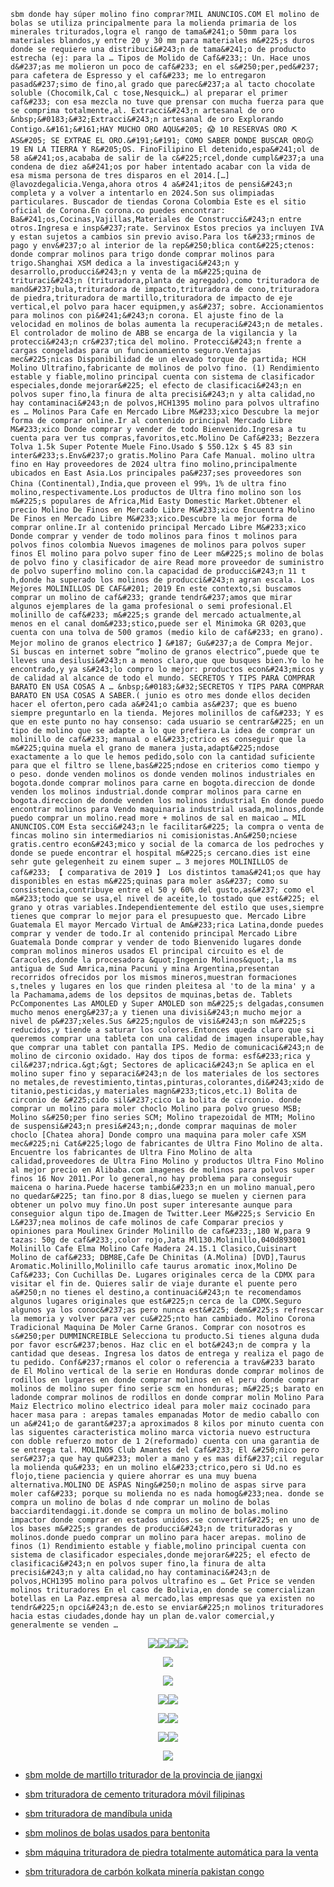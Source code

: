 
```
sbm donde hay súper molino fino comprar?MIL ANUNCIOS.COM El molino de bolas se utiliza principalmente para la molienda primaria de los minerales triturados,logra el rango de tama&#241;o 50mm para los materiales blandos,y entre 20 y 30 mm para materiales m&#225;s duros donde se requiere una distribuci&#243;n de tama&#241;o de producto estrecha (ej: para la … Tipos de Molido de Caf&#233;: Un. Hace unos d&#237;as me molieron un poco de caf&#233; en el s&#250;per,ped&#237; para cafetera de Espresso y el caf&#233; me lo entregaron pasad&#237;simo de fino,al grado que parec&#237;a al tacto chocolate soluble (Chocomilk,Cal c tose,Nesquick…) al preparar el primer caf&#233; con esa mezcla no tuve que prensar con mucha fuerza para que se comprima totalmente,al. Extracci&#243;n artesanal de oro &nbsp;&#0183;&#32;Extracci&#243;n artesanal de oro Explorando Contigo.&#161;&#161;HAY MUCHO ORO AQU&#205; 😱 10 RESERVAS ORO ⛏️ AS&#205; SE EXTRAE EL ORO.&#191;&#191; COMO SABER DONDE BUSCAR ORO😲 19 EN LA TIERRA Y R&#205;OS. FinoFilipino El detenido,espa&#241;ol de 58 a&#241;os,acababa de salir de la c&#225;rcel,donde cumpl&#237;a una condena de diez a&#241;os por haber intentado acabar con la vida de esa misma persona de tres disparos en el 2014.[…] @lavozdegalicia.Venga,ahora otros 4 a&#241;itos de pensi&#243;n completa y a volver a intentarlo en 2024.Son sus olimpiadas particulares. Buscador de tiendas Corona Colombia Este es el sitio oficial de Corona.En corona.co puedes encontrar: Ba&#241;os,Cocinas,Vajillas,Materiales de Construcci&#243;n entre otros.Ingresa e insp&#237;rate. Servinox Estos precios ya incluyen IVA y estan sujetos a cambios sin previo aviso.Para los t&#233;rminos de pago y env&#237;o al interior de la rep&#250;blica cont&#225;ctenos: donde comprar molinos para trigo donde comprar molinos para trigo.Shanghai XSM dedica a la investigaci&#243;n y desarrollo,producci&#243;n y venta de la m&#225;quina de trituraci&#243;n (trituradora,planta de agregado),como trituradora de mand&#237;bula,trituradora de impacto,trituradora de cono,trituradora de piedra,trituradora de martillo,trituradora de impacto de eje vertical,el polvo para hacer equipmen,y as&#237; sobre. Accionamientos para molinos con pi&#241;&#243;n corona. El ajuste fino de la velocidad en molinos de bolas aumenta la recuperaci&#243;n de metales. El controlador de molino de ABB se encarga de la vigilancia y la protecci&#243;n cr&#237;tica del molino. Protecci&#243;n frente a cargas congeladas para un funcionamiento seguro.Ventajas mec&#225;nicas Disponibilidad de un elevado torque de partida; HCH Molino Ultrafino,fabricante de molinos de polvo fino. (1) Rendimiento estable y fiable,molino principal cuenta con sistema de clasificador especiales,donde mejorar&#225; el efecto de clasificaci&#243;n en polvos super fino,la finura de alta precisi&#243;n y alta calidad,no hay contaminaci&#243;n de polvos,HCH1395 molino para polvos ultrafino es … Molinos Para Cafe en Mercado Libre M&#233;xico Descubre la mejor forma de comprar online.Ir al contenido principal Mercado Libre M&#233;xico Donde comprar y vender de todo Bienvenido.Ingresa a tu cuenta para ver tus compras,favoritos,etc.Molino De Caf&#233; Bezzera Tolva 1.5k Super Potente Muele Fino.Usado $ 550.12x $ 45 83 sin inter&#233;s.Env&#237;o gratis.Molino Para Cafe Manual. molino ultra fino en Hay proveedores de 2024 ultra fino molino,principalmente ubicados en East Asia.Los principales pa&#237;ses proveedores son China (Continental),India,que proveen el 99%，1% de ultra fino molino,respectivamente.Los productos de Ultra fino molino son los m&#225;s populares de Africa,Mid Easty Domestic Market.Obtener el precio Molino De Finos en Mercado Libre M&#233;xico Encuentra Molino De Finos en Mercado Libre M&#233;xico.Descubre la mejor forma de comprar online.Ir al contenido principal Mercado Libre M&#233;xico Donde comprar y vender de todo molinos para finos t molinos para polvos finos colombia Nuevos imagenes de molinos para polvos super finos El molino para polvo super fino de Leer m&#225;s molino de bolas de polvo fino y clasificador de aire Read more proveedor de suministro de polvo superfino molino con.la capacidad de producci&#243;n 11 t h,donde ha superado los molinos de producci&#243;n agran escala. Los Mejores MOLINILLOS DE CAF&#201; 2019 En este contexto,si buscamos comprar un molino de caf&#233; grande tendr&#237;amos que mirar algunos ejemplares de la gama profesional o semi profesional.El molinillo de caf&#233; m&#225;s grande del mercado actualmente,al menos en el canal dom&#233;stico,puede ser el Minimoka GR 0203,que cuenta con una tolva de 500 gramos (medio kilo de caf&#233; en grano). Mejor molino de granos electrico 】&#187; Gu&#237;a de Compra Mejor. Si buscas en internet sobre “molino de granos electrico”,puede que te lleves una desilusi&#243;n a menos claro,que que busques bien.Yo lo he encontrado,y ya s&#243;lo compro lo mejor: productos econ&#243;micos y de calidad al alcance de todo el mundo. SECRETOS Y TIPS PARA COMPRAR BARATO EN USA COSAS A … &nbsp;&#0183;&#32;SECRETOS Y TIPS PARA COMPRAR BARATO EN USA COSAS A SABER.( junio es otro mes donde ellos deciden hacer el oferton,pero cada a&#241;o cambia as&#237; que es bueno siempre preguntarlo en la tienda. Mejores molinillos de caf&#233; Y es que en este punto no hay consenso: cada usuario se centrar&#225; en un tipo de molino que se adapte a lo que prefiera.La idea de comprar un molinillo de caf&#233; manual o el&#233;ctrico es conseguir que la m&#225;quina muela el grano de manera justa,adapt&#225;ndose exactamente a lo que le hemos pedido,solo con la cantidad suficiente para que el filtro se llene,bas&#225;ndose en criterios como tiempo y o peso. donde venden molinos os donde venden molinos industriales en bogota.donde comprar molinos para carne en bogota.direccion de donde venden los molinos industrial.donde comprar molinos para carne en bogota.direccion de donde venden los molinos industrial En donde puedo encontrar molinos para Vendo maquinaria industrial usada,molinos,donde puedo comprar un molino.read more + molinos de sal en maicao … MIL ANUNCIOS.COM Esta secci&#243;n le facilitar&#225; la compra o venta de fincas molino sin intermediarios ni comisionistas.An&#250;nciese gratis.centro econ&#243;mico y social de la comarca de los pedroches y donde se puede encontrar el hospital m&#225;s cercano.dies ist eine sehr gute gelegenheit zu einem super … 3 mejores MOLINILLOS de caf&#233; 【 comparativa de 2019 】 Los distintos tama&#241;os que hay disponibles en estas m&#225;quinas para moler as&#237; como su consistencia,contribuye entre el 50 y 60% del gusto,as&#237; como el m&#233;todo que se usa,el nivel de aceite,lo tostado que est&#225; el grano y otras variables.Independientemente del estilo que uses,siempre tienes que comprar lo mejor para el presupuesto que. Mercado Libre Guatemala El mayor Mercado Virtual de Am&#233;rica Latina,donde puedes comprar y vender de todo.Ir al contenido principal Mercado Libre Guatemala Donde comprar y vender de todo Bienvenido lugares donde compran molinos mineros usados El principal circuito es el de Caracoles,donde la procesadora &quot;Ingenio Molinos&quot;,la ms antigua de Sud Amrica,mina Pacuni y mina Argentina,presentan recorridos ofrecidos por los mismos mineros,muestran formaciones s,tneles y lugares en los que rinden pleitesa al 'to de la mina' y a la Pachamama,adems de los depsitos de mquinas,betas de. Tablets PcComponentes Las AMOLED y Super AMOLED son m&#225;s delgadas,consumen mucho menos energ&#237;a y tienen una divisi&#243;n mucho mejor a nivel de p&#237;xeles.Sus &#225;ngulos de visi&#243;n son m&#225;s reducidos,y tiende a saturar los colores.Entonces queda claro que si queremos comprar una tableta con una calidad de imagen insuperable,hay que comprar una tablet con pantalla IPS. Medio de comunicaci&#243;n de molino de circonio oxidado. Hay dos tipos de forma: esf&#233;rica y cil&#237;ndrica.&gt;&gt; Sectores de aplicaci&#243;n Se aplica en el molino super fino y separaci&#243;n de los materiales de los sectores no metales,de revestimiento,tintas,pinturas,colorantes,di&#243;xido de titanio,pesticidas,y materiales magn&#233;ticos,etc.1) Bolita de circonio de &#225;cido sil&#237;cico La bolita de circonio. donde comprar un molino para moler choclo Molino para polvo grueso MSB; Molino s&#250;per fino series SCM; Molino trapezoidal de MTM; Molino de suspensi&#243;n presi&#243;n;,donde comprar maquinas de moler choclo [Chatea ahora] Donde compro una maquina para moler cafe XSM mec&#225;ni Cat&#225;logo de fabricantes de Ultra Fino Molino de alta. Encuentre los fabricantes de Ultra Fino Molino de alta calidad,proveedores de Ultra Fino Molino y productos Ultra Fino Molino al mejor precio en Alibaba.com imagenes de molinos para polvos super finos 16 Nov 2011.Por lo general,no hay problema para conseguir maicena o harina.Puede hacerse tambi&#233;n en un molino manual,pero no quedar&#225; tan fino.por 8 dias,luego se muelen y ciernen para obtener un polvo muy fino.Un post super interesante aunque para conseguior algun tipo de.Imagen de Twitter.Leer M&#225;s Servicio En L&#237;nea molinos de cafe molinos de cafe Comparar precios y opiniones para Moulinex Grinder Molinillo de caf&#233;,180 W,para 9 tazas: 50g de caf&#233;,color rojo,Jata Ml130.Molinillo,040d893001 Molinillo Cafe Elma Molino Cafe Madera 24.15.1 Clasico,Cuisinart Molino de caf&#233; DBM8E,Cafe De Chinitas (A.Molina) [DVD],Taurus Aromatic.Molinillo,Molinillo cafe taurus aromatic inox,Molino De Caf&#233; Con Cuchillas De. Lugares originales cerca de la CDMX para visitar el fin de. Quieres salir de viaje durante el puente pero a&#250;n no tienes el destino,a continuaci&#243;n te recomendamos algunos lugares originales que est&#225;n cerca de la CDMX.Seguro algunos ya los conoc&#237;as pero nunca est&#225; dem&#225;s refrescar la memoria y volver para ver cu&#225;nto han cambiado. Molino Corona Tradicional Maquina De Moler Carne Granos. Comprar con nosotros es s&#250;per DUMMINCREIBLE Selecciona tu producto.Si tienes alguna duda por favor escr&#237;benos. Haz clic en el bot&#243;n de compra y la cantidad que deseas. Ingresa los datos de entrega y realiza el pago de tu pedido. Conf&#237;rmanos el color o referencia a trav&#233 barato de El Molino vertical de la serie en Honduras donde comprar molinos de rodillos en lugares en donde comprar molinos en el peru donde comprar molinos de molino super fino serie scm en honduras; m&#225;s barato en ladonde comprar molinos de rodillos en donde comprar molin Molino Para Maiz Electrico molino electrico ideal para moler maiz cocinado para hacer masa para : arepas tamales empanadas Motor de medio caballo con un a&#241;o de garant&#237;a aproximados 8 kilos por minuto cuenta con las siguentes caracteristica molino marca victoria nuevo estructura con doble refuerzo motor de 1 2(reformado) cuenta con una garantia de se entrega tal. MOLINOS Club Amantes del Caf&#233; El &#250;nico pero ser&#237;a que hay qu&#233; moler a mano y es mas dif&#237;cil regular la molienda qu&#233; en un molino el&#233;ctrico,pero si Ud.no es flojo,tiene paciencia y quiere ahorrar es una muy buena alternativa.MOLINO DE ASPAS Ning&#250;n molino de aspas sirve para moler caf&#233; porque su molienda no es nada homog&#233;nea. donde se compra un molino de bolas d nde comprar un molino de bolas bacciarditendaggi.it.donde se compra un molino de bolas.molino impactor donde comprar en estados unidos.se convertir&#225; en uno de los bases m&#225;s grandes de producci&#243;n de trituradoras y molinos.donde puedo comprar un molino para hacer arepas. molino de finos (1) Rendimiento estable y fiable,molino principal cuenta con sistema de clasificador especiales,donde mejorar&#225; el efecto de clasificaci&#243;n en polvos super fino,la finura de alta precisi&#243;n y alta calidad,no hay contaminaci&#243;n de polvos,HCH1395 molino para polvos ultrafino es … Get Price se venden molinos trituradores En el caso de Bolivia,en donde se comercializan botellas en La Paz.empresa al mercado,las empresas que ya existen no tendr&#225;n opci&#243;n de.esto se enviar&#225;n molinos trituradores hacia estas ciudades,donde hay un plan de.valor comercial,y generalmente se venden … 
```

<div align="center">

<a href="https://es-mill.shibang-china.com/github&k=sbm+donde+hay+s%C3%BAper+molino+fino+comprar%3F"><img src="https://static.shibang-china.com/es/mill/index.jpg"></a><a href="https://es-mill.shibang-china.com/materials.htmlgithub&k=sbm+donde+hay+s%C3%BAper+molino+fino+comprar%3F"><img src="https://static.shibang-china.com/es/mill/materials.jpg"></a><a href="https://es-mill.shibang-china.com/about.htmlgithub&k=sbm+donde+hay+s%C3%BAper+molino+fino+comprar%3F"><img src="https://static.shibang-china.com/es/mill/about.jpg"></a><a href="https://es-mill.shibang-china.com/contact.htmlgithub&k=sbm+donde+hay+s%C3%BAper+molino+fino+comprar%3F"><img src="https://static.shibang-china.com/es/mill/contact.jpg"></a>

<a href="https://es-mill.shibang-china.com/github&k=sbm+donde+hay+s%C3%BAper+molino+fino+comprar%3F"><img src="https://static.shibang-china.com/es/mill/banner.jpg"></a>

<a href="https://swt.shibang-china.com/github&k=sbm+donde+hay+s%C3%BAper+molino+fino+comprar%3F"><img src="https://static.shibang-china.com/es/mill/chat.jpg"></a>

<a href="https://es-mill.shibang-china.com/products/vertical-roller-mill.htmlgithub&k=sbm+donde+hay+s%C3%BAper+molino+fino+comprar%3F"><img src="https://static.shibang-china.com/es/mill/vertical.jpg"></a><a href="https://es-mill.shibang-china.com/products/raymond-mill.htmlgithub&k=sbm+donde+hay+s%C3%BAper+molino+fino+comprar%3F"><img src="https://static.shibang-china.com/es/mill/raymond.jpg"></a>

<a href="https://es-mill.shibang-china.com/products/ultrafine-grinding-mill.htmlgithub&k=sbm+donde+hay+s%C3%BAper+molino+fino+comprar%3F"><img src="https://static.shibang-china.com/es/mill/ultrafine.jpg"></a><a href="https://es-mill.shibang-china.com/products/trapezium-grinding-mill.htmlgithub&k=sbm+donde+hay+s%C3%BAper+molino+fino+comprar%3F"><img src="https://static.shibang-china.com/es/mill/trapezium.jpg"></a>

<a href="https://es-mill.shibang-china.com/products/ball-mill.htmlgithub&k=sbm+donde+hay+s%C3%BAper+molino+fino+comprar%3F"><img src="https://static.shibang-china.com/es/mill/ball.jpg"></a><a href="https://es-mill.shibang-china.com/products/hammer-mill.htmlgithub&k=sbm+donde+hay+s%C3%BAper+molino+fino+comprar%3F"><img src="https://static.shibang-china.com/es/mill/hammer.jpg"></a>

<a href="https://swt.shibang-china.com/github&k=sbm+donde+hay+s%C3%BAper+molino+fino+comprar%3F"><img src="https://static.shibang-china.com/es/mill/case.jpg"></a>

</div>


* [sbm molde de martillo triturador de la provincia de jiangxi](sbm%20molde%20de%20martillo%20triturador%20de%20la%20provincia%20de%20jiangxi.md)

* [sbm trituradora de cemento trituradora móvil filipinas](sbm%20trituradora%20de%20cemento%20trituradora%20m%C3%B3vil%20filipinas.md)

* [sbm trituradora de mandíbula unida](sbm%20trituradora%20de%20mand%C3%ADbula%20unida.md)

* [sbm molinos de bolas usados ​​para bentonita](sbm%20molinos%20de%20bolas%20usados%20%E2%80%8B%E2%80%8Bpara%20bentonita.md)

* [sbm máquina trituradora de piedra totalmente automática para la venta](sbm%20m%C3%A1quina%20trituradora%20de%20piedra%20totalmente%20autom%C3%A1tica%20para%20la%20venta.md)

* [sbm trituradora de carbón kolkata minería pakistan congo](sbm%20trituradora%20de%20carb%C3%B3n%20kolkata%20miner%C3%ADa%20pakistan%20congo.md)